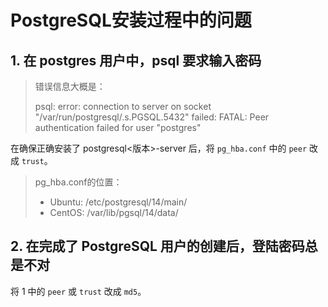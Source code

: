 # PostgreSQL安装过程中的问题

## 1. 在 postgres 用户中，psql 要求输入密码

> 错误信息大概是：
>
> psql: error: connection to server on socket "/var/run/postgresql/.s.PGSQL.5432" failed: FATAL: Peer authentication failed for user "postgres"

在确保正确安装了 postgresql<版本>-server 后，将 `pg_hba.conf` 中的 `peer` 改成 `trust`。

> pg_hba.conf的位置：
>
> * Ubuntu: /etc/postgresql/14/main/
> * CentOS: /var/lib/pgsql/14/data/

## 2. 在完成了 PostgreSQL 用户的创建后，登陆密码总是不对

将 1 中的 `peer` 或 `trust` 改成 `md5`。

